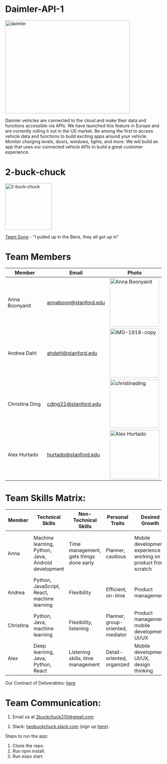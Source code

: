 # Daimler-API-1

<img src="https://i.ibb.co/FbXFk6t/Daimler-logo.jpg" alt="daimler" width="400" height="300">

Daimler vehicles are connected to the cloud and make their data and functions accessible via APIs. We have launched this feature in Europe and are currently rolling it out in the US market. Be among the first to access vehicle data and functions to build exciting apps around your vehicle. Monitor charging levels, doors, windows, lights, and more. We will build an app that uses our connected vehicle APIs to build a great customer experience.

# 2-buck-chuck
<img src="https://i.ibb.co/qBc41sg/download.png" alt="2-buck-chuck" width="150" height="150">

[Team Song](https://www.youtube.com/watch?v=6vwNcNOTVzY) - "I pulled up in the Benz, they all got up in"

# Team Members
Member | Email | Photo
--- | --- | ---
Anna Boonyanit| annaboon@stanford.edu | <img src="https://i.ibb.co/z2XtGhL/IMG-9544.jpg" alt="Anna Boonyanit" width="157.5" height="157.5">
Andrea Dahl| ahdahl@stanford.edu | <img src="https://i.ibb.co/TqKDkFn/IMG-1918-copy.jpg" alt="IMG-1918-copy" width="157.5" height="157.5">
Christina Ding| cding21@stanford.edu | <img src="https://user-images.githubusercontent.com/44299723/105804695-4df9af80-5f55-11eb-931d-482e52ac7c09.png" alt="christinading" width="157.5" height="157.5">
Alex Hurtado | hurtado@stanford.edu | <img src="https://user-images.githubusercontent.com/42363192/105772584-43202a00-5f17-11eb-9851-b49296b7dcb8.png" alt="Alex Hurtado" width=159 height=157.5>
# Team Skills Matrix:

Member | Technical Skills | Non-Technical Skills | Personal Traits | Desired Growth | Weaknesses
--- | --- | --- | --- | --- | ---
Anna | Machine learning, Python, Java, Android development | Time management, gets things done early | Planner, cautious | Mobile development, experience working on product from scratch | Presentation, often asks peers for approval on ideas, can be slow to grasp complex ideas
Andrea | Python, JavaScript, React, machine learning | Flexibility | Efficient, on-time | Product management | Lacks patience, ideas require peer approval
Christina | Python, Java, machine learning | Flexibility, listening | Planner, group-oriented, mediator | Product management, mobile development, UI/UX | Presentation, ideas require peer approval
Alex | Deep learning, Java, Python, React | Listening skills, time management | Detail-oriented, organized | Mobile development, UI/UX, design thinking | Interpersonal communication, presentation skills, lacks patience

Our Contract of Deliverables: [here](https://docs.google.com/document/d/1wt_eiX-ZcSk0otArZINyT9hvRohzCPNvkd1nKmaJGGk/edit?usp=sharing)

# Team Communication:
1. Email us at [2buckchuck210@gmail.com](2buckchuck210@gmail.com)

2. Slack: [twobuckchuck.slack.com](https://twobuckchuck.slack.com) (sign up [here](https://twobuckchuck.slack.com/signup)).

Steps to run the app:
1. Clone the repo.
2. Run npm install.
3. Run expo start.
